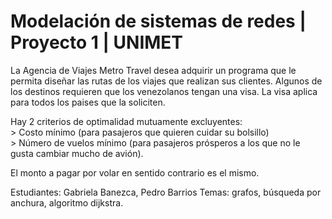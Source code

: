 # Modelación de sistemas de redes | Proyecto 1 | UNIMET

La Agencia de Viajes Metro Travel desea adquirir un programa que le permita diseñar las rutas de los viajes que realizan sus clientes. 
Algunos de los destinos requieren que los venezolanos tengan una visa. 
La visa aplica para todos los paises que la soliciten.					
					
Hay 2 criterios de optimalidad mutuamente excluyentes:					
    >    Costo mínimo (para pasajeros que quieren cuidar su bolsillo)					
    >    Número de vuelos mínimo (para pasajeros prósperos a los que no le gusta cambiar mucho de avión).					
					
El monto a pagar por volar en sentido contrario es el mismo.

Estudiantes: Gabriela Banezca, Pedro Barrios
Temas: grafos, búsqueda por anchura, algoritmo dijkstra.
